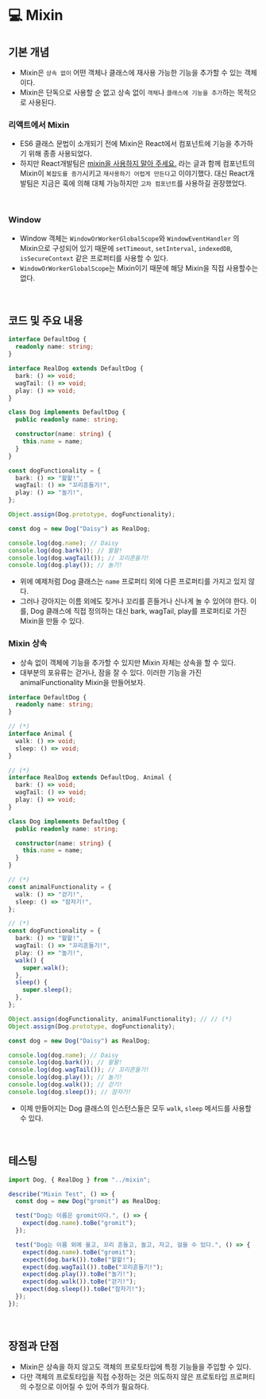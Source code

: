 # 💻 Mixin

## 기본 개념

- Mixin은 `상속 없이` 어떤 객체나 클래스에 재사용 가능한 기능을 추가할 수 있는 객체이다.
- Mixin은 단독으로 사용할 순 없고 상속 없이 `객체`나 `클래스에 기능을 추가`하는 목적으로 사용된다.

### 리액트에서 Mixin

- ES6 클래스 문법이 소개되기 전에 Mixin은 React에서 컴포넌트에 기능을 추가하기 위해 종종 사용되었다.
- 하지만 React개발팀은 [mixin을 사용하지 말아 주세요.](https://reactjs.org/blog/2016/07/13/mixins-considered-harmful.html) 라는 글과 함께 컴포넌트의 Mixin이 `복잡도를 증가`시키고 `재사용하기 어렵게 만든다`고 이야기했다. 대신 React개발팀은 지금은 훅에 의해 대체 가능하지만 `고차 컴포넌트`를 사용하길 권장했었다.

<br />

### Window

- Window 객체는 `WindowOrWorkerGlobalScope`와 `WindowEventHandler` 의 Mixin으로 구성되어 있기 때문에 `setTimeout`, `setInterval`, `indexedDB`, `isSecureContext` 같은 프로퍼티를 사용할 수 있다.
- `WindowOrWorkerGlobalScope`는 Mixin이기 때문에 해당 Mixin을 직접 사용할수는 없다.

<br />

## 코드 및 주요 내용

```ts
interface DefaultDog {
  readonly name: string;
}

interface RealDog extends DefaultDog {
  bark: () => void;
  wagTail: () => void;
  play: () => void;
}

class Dog implements DefaultDog {
  public readonly name: string;

  constructor(name: string) {
    this.name = name;
  }
}

const dogFunctionality = {
  bark: () => "왈왈!",
  wagTail: () => "꼬리흔들기!",
  play: () => "놀기!",
};

Object.assign(Dog.prototype, dogFunctionality);

const dog = new Dog("Daisy") as RealDog;

console.log(dog.name); // Daisy
console.log(dog.bark()); // 왈왈!
console.log(dog.wagTail()); // 꼬리흔들기!
console.log(dog.play()); // 놀기!
```

- 위에 예제처럼 Dog 클래스는 `name` 프로퍼티 외에 다른 프로퍼티를 가지고 있지 않다.
- 그러나 강아지는 이름 외에도 짖거나 꼬리를 흔들거나 신나게 놀 수 있어야 한다. 이를, Dog 클래스에 직접 정의하는 대신 bark, wagTail, play를 프로퍼티로 가진 Mixin을 만들 수 있다.

### Mixin 상속

- 상속 없이 객체에 기능을 추가할 수 있지만 Mixin 자체는 상속을 할 수 있다.
- 대부분의 포유류는 걷거나, 잠을 잘 수 있다. 이러한 기능을 가진 animalFunctionality Mixin을 만들어보자.

```ts
interface DefaultDog {
  readonly name: string;
}

// (*)
interface Animal {
  walk: () => void;
  sleep: () => void;
}

// (*)
interface RealDog extends DefaultDog, Animal {
  bark: () => void;
  wagTail: () => void;
  play: () => void;
}

class Dog implements DefaultDog {
  public readonly name: string;

  constructor(name: string) {
    this.name = name;
  }
}

// (*)
const animalFunctionality = {
  walk: () => "걷기!",
  sleep: () => "잠자기!",
};

// (*)
const dogFunctionality = {
  bark: () => "왈왈!",
  wagTail: () => "꼬리흔들기!",
  play: () => "놀기!",
  walk() {
    super.walk();
  },
  sleep() {
    super.sleep();
  },
};

Object.assign(dogFunctionality, animalFunctionality); // // (*)
Object.assign(Dog.prototype, dogFunctionality);

const dog = new Dog("Daisy") as RealDog;

console.log(dog.name); // Daisy
console.log(dog.bark()); // 왈왈!
console.log(dog.wagTail()); // 꼬리흔들기!
console.log(dog.play()); // 놀기!
console.log(dog.walk()); // 걷기!
console.log(dog.sleep()); // 잠자기!
```

- 이제 만들어지는 Dog 클래스의 인스턴스들은 모두 `walk`, `sleep` 메서드를 사용할 수 있다.

<br />

## 테스팅

```ts
import Dog, { RealDog } from "../mixin";

describe("Mixin Test", () => {
  const dog = new Dog("gromit") as RealDog;

  test("Dog는 이름은 gromit이다.", () => {
    expect(dog.name).toBe("gromit");
  });

  test("Dog는 이름 외에 울고, 꼬리 흔들고, 놀고, 자고, 걸을 수 있다.", () => {
    expect(dog.name).toBe("gromit");
    expect(dog.bark()).toBe("왈왈!");
    expect(dog.wagTail()).toBe("꼬리흔들기!");
    expect(dog.play()).toBe("놀기!");
    expect(dog.walk()).toBe("걷기!");
    expect(dog.sleep()).toBe("잠자기!");
  });
});
```

<br />

## 장점과 단점

- Mixin은 상속을 하지 않고도 객체의 프로토타입에 특정 기능들을 주입할 수 있다.
- 다만 객체의 프로토타입을 직접 수정하는 것은 의도하지 않은 프로토타입 프로퍼티의 수정으로 이어질 수 있어 주의가 필요하다.

<br />
